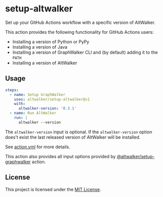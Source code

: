 # setup-altwalker

Set up your GitHub Actions workflow with a specific version of AltWalker.

This action provides the following functionality for GitHub Actions users:

* Installing a version of Python or PyPy
* Installing a version of Java
* Installing a version of GraphWalker CLI and (by default) adding it to the `PATH`
* Installing a version of AltWalker

## Usage

```yml
steps:
  - name: Setup GraphWalker
    uses: altwalker/setup-altwalker@v1
    with:
      altwalker-version: '0.3.1'
  - name: Run AltWalker
    run: |
      altwalker --version

```

The `altwalker-version` input is optional. If the `altwalker-version` option does't exist the last released version of AltWalker will be installed.

See [action.yml](action.yml) for more details.

This action also provides all input options provided by [@altwalker/setup-graphwalker](https://github.com/altwalker/setup-graphwalker) action.

## License

This project is licensed under the [MIT License](LICENSE).
